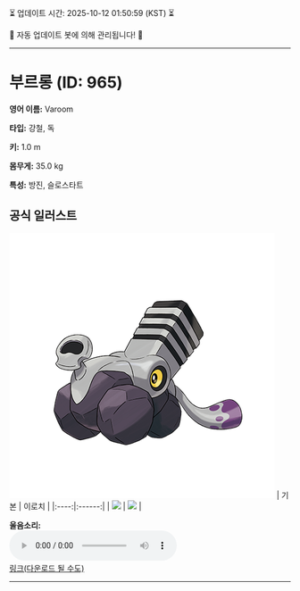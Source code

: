 
⏳ 업데이트 시간: 2025-10-12 01:50:59 (KST) ⏳

🤖 자동 업데이트 봇에 의해 관리됩니다! 🤖

---

# 부르롱 (ID: 965)
**영어 이름:** Varoom

**타입:** 강철, 독

**키:** 1.0 m

**몸무게:** 35.0 kg

**특성:** 방진, 슬로스타트

## 공식 일러스트
![](https://raw.githubusercontent.com/PokeAPI/sprites/master/sprites/pokemon/other/official-artwork/965.png)
| 기본 | 이로치 |
|:----:|:------:|
| <img src="http://play.pokemonshowdown.com/sprites/ani/varoom.gif" width="200"> | <img src="http://play.pokemonshowdown.com/sprites/ani-shiny/varoom.gif" width="200"> |

**울음소리:**<br><audio controls src="https://raw.githubusercontent.com/PokeAPI/cries/main/cries/pokemon/latest/965.ogg"></audio><br> [링크(다운로드 될 수도)](https://raw.githubusercontent.com/PokeAPI/cries/main/cries/pokemon/latest/965.ogg)


---
